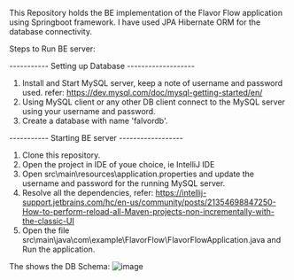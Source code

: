 This Repository holds the BE implementation of the Flavor Flow application using Springboot framework. I have used JPA Hibernate ORM for the database connectivity.

Steps to Run BE server:

----------- Setting up Database -------------------
1) Install and Start MySQL server, keep a note of username and password used. refer: https://dev.mysql.com/doc/mysql-getting-started/en/
2) Using MySQL client or any other DB client connect to the MySQL server using your username and password.
3) Create a database with name 'falvordb'.

----------- Starting BE server ------------------
1) Clone this repository.
2) Open the project in IDE of youe choice, ie IntelliJ IDE
3) Open src\main\resources\application.properties and update the username and password for the running MySQL server.
4) Resolve all the dependencies, refer: https://intellij-support.jetbrains.com/hc/en-us/community/posts/21354698847250-How-to-perform-reload-all-Maven-projects-non-incrementally-with-the-classic-UI
5) Open the file src\main\java\com\example\FlavorFlow\FlavorFlowApplication.java and Run the application.

The shows the DB Schema: ![image](https://github.com/user-attachments/assets/67b42339-51cd-4efb-88ad-8bd2898d5efb)

